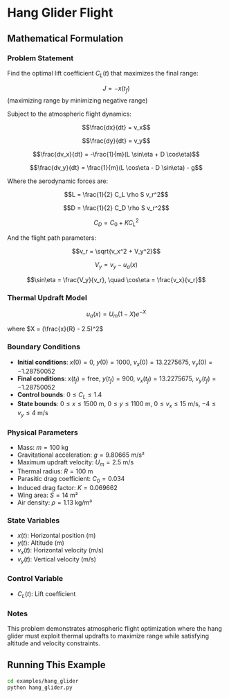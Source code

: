 # Hang Glider Flight

## Mathematical Formulation

### Problem Statement

Find the optimal lift coefficient $C_L(t)$ that maximizes the final range:

$$J = -x(t_f)$$ (maximizing range by minimizing negative range)

Subject to the atmospheric flight dynamics:

$$\frac{dx}{dt} = v_x$$

$$\frac{dy}{dt} = v_y$$

$$\frac{dv_x}{dt} = -\frac{1}{m}(L \sin\eta + D \cos\eta)$$

$$\frac{dv_y}{dt} = \frac{1}{m}(L \cos\eta - D \sin\eta) - g$$

Where the aerodynamic forces are:

$$L = \frac{1}{2} C_L \rho S v_r^2$$

$$D = \frac{1}{2} C_D \rho S v_r^2$$

$$C_D = C_0 + K C_L^2$$

And the flight path parameters:

$$v_r = \sqrt{v_x^2 + V_y^2}$$

$$V_y = v_y - u_a(x)$$

$$\sin\eta = \frac{V_y}{v_r}, \quad \cos\eta = \frac{v_x}{v_r}$$

### Thermal Updraft Model

$$u_a(x) = U_m \left(1 - X\right) e^{-X}$$

where $X = (\frac{x}{R} - 2.5)^2$

### Boundary Conditions

- **Initial conditions**: $x(0) = 0$, $y(0) = 1000$, $v_x(0) = 13.2275675$, $v_y(0) = -1.28750052$
- **Final conditions**: $x(t_f) = \text{free}$, $y(t_f) = 900$, $v_x(t_f) = 13.2275675$, $v_y(t_f) = -1.28750052$
- **Control bounds**: $0 \leq C_L \leq 1.4$
- **State bounds**: $0 \leq x \leq 1500$ m, $0 \leq y \leq 1100$ m, $0 \leq v_x \leq 15$ m/s, $-4 \leq v_y \leq 4$ m/s

### Physical Parameters

- Mass: $m = 100$ kg
- Gravitational acceleration: $g = 9.80665$ m/s²
- Maximum updraft velocity: $U_m = 2.5$ m/s
- Thermal radius: $R = 100$ m
- Parasitic drag coefficient: $C_0 = 0.034$
- Induced drag factor: $K = 0.069662$
- Wing area: $S = 14$ m²
- Air density: $\rho = 1.13$ kg/m³

### State Variables

- $x(t)$: Horizontal position (m)
- $y(t)$: Altitude (m)
- $v_x(t)$: Horizontal velocity (m/s)
- $v_y(t)$: Vertical velocity (m/s)

### Control Variable

- $C_L(t)$: Lift coefficient

### Notes

This problem demonstrates atmospheric flight optimization where the hang glider must exploit thermal updrafts to maximize range while satisfying altitude and velocity constraints.

## Running This Example

```bash
cd examples/hang_glider
python hang_glider.py
```
